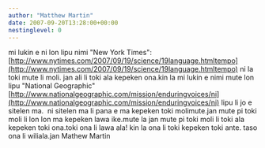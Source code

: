 ```yaml
---
author: "Matthew Martin"
date: 2007-09-20T13:28:00+00:00
nestinglevel: 0
---
```

mi lukin e ni lon lipu nimi "New York Times":[http://www.nytimes.com/2007/09/19/science/19language.htmltempo](http://www.nytimes.com/2007/09/19/science/19language.htmltempo) ni la toki mute li moli. jan ali li toki ala kepeken ona.kin la mi lukin e nimi mute lon lipu "National Geographic"[http://www.nationalgeographic.com/mission/enduringvoices/ni](http://www.nationalgeographic.com/mission/enduringvoices/ni) lipu li jo e sitelen ma.  ni sitelen ma li pana e ma kepeken toki molimute.jan mute pi toki moli li lon lon ma kepeken lawa ike.mute la jan mute pi toki moli li toki ala kepeken toki ona.toki ona li lawa ala! kin la ona li toki kepeken toki ante. taso ona li wiliala.jan Mathew Martin